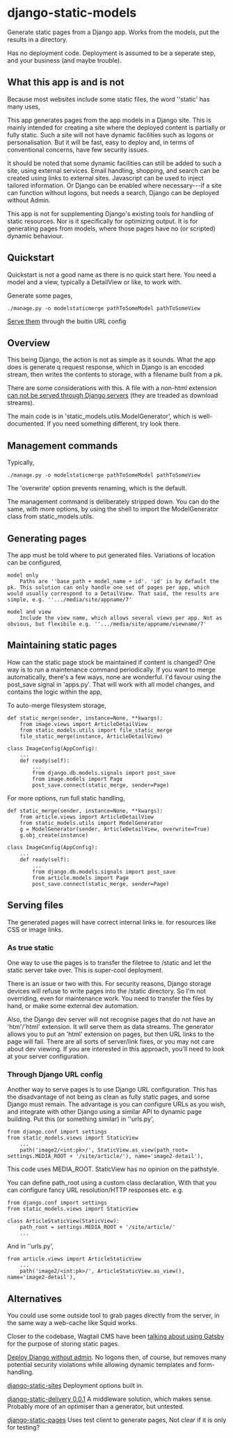 # django-static-models
Generate static pages from a Django app. Works from the models, put the results in a directory.

Has no deployment code. Deployment is assumed to be a seperate step, and your business (and maybe trouble).

## What this app is and is not
Because most websites include some static files, the word ''static' has many uses,

This app generates pages from the app models in a Django site. This is mainly intended for creating a site where the deployed content is partially or fully static. Such a site will not have dynamic facilities such as logons or personalisation. But it will be fast, easy to deploy and, in terms of conventional concerns, have few security issues. 

It should be noted that some dynamic facilities can still be added to such a site, using external services. Email handling, shopping, and search can be created using links to external sites. Javascript can be used to inject tailored information. Or Django can be enabled where necessary---if a site can function without logons, but needs a search, Django can be deployed without Admin. 

This app is not for supplementing Django's existing tools for handling of static resources. Nor is it specifically for optimizing output. It is for generating pages from models, where those pages have no (or scripted) dynamic behaviour.


## Quickstart
Quickstart is not a good name as there is no quick start here. You need a model and a view, typically a DetailView or like, to work with.

Generate some pages,

    ./manage.py -o modelstaticmerge pathToSomeModel pathToSomeView

[Serve them](#through-Django-url-config) through the buitin URL config


## Overview
This being Django, the action is not as simple as it sounds. What the app does is generate q request response, which in Django is an encoded stream, then writes the contents to storage, with a filename built from a pk.

There are some considerations with this. A file with a non-html extension [can not be served through Django servers](#serving-files) (they are treaded as download streams). 

The main code is in 'static_models.utils.ModelGenerator', which is well-documented. If you need something different, try look there.

  
## Management commands
Typically,

    ./manage.py -o modelstaticmerge pathToSomeModel pathToSomeView

The 'overwrite' option prevents renaming, which is the default.

The management command is deliberately stripped down. You can do the same, with more options, by using the shell to import the ModelGenerator class from static_models.utils. 
 

## Generating pages
The app must be told where to put generated files. Variations of location can be configured,

    model only
        Paths are ''base_path + model_name + id'. 'id' is by default the pk. This solution can only handle one set of pages per app, which would usually correspond to a DetailView. That said, the results are simple, e.g. ''.../media/site/appname/7'

    model and view
        Include the view name, which allows several views per app. Not as obvious, but flexibile e.g. ''.../media/site/appname/viewname/7'


## Maintaining static pages
How can the static page stock be maintained if content is changed? One way is to run a maintenance command periodically. If you want to merge automatically, there's a few ways, none are wonderful. I'd favour using the post_save signal in 'apps.py'. That will work with all model changes, and contains the logic within the app,

To auto-merge filesystem storage,

    def static_merge(sender, instance=None, **kwargs):
        from image.views import ArticleDetailView
        from static_models.utils import file_static_merge
        file_static_merge(instance, ArticleDetailView)

    class ImageConfig(AppConfig):
        ...
        def ready(self):
            ...
            from django.db.models.signals import post_save
            from image.models import Page
            post_save.connect(static_merge, sender=Page)

For more options, run full static handling,

    def static_merge(sender, instance=None, **kwargs):
        from article.views import ArticleDetailView
        from static_models.utils import ModelGenerator
        g = ModelGenerator(sender, ArticleDetailView, overwrite=True)
        g.obj_create(instance)

    class ImageConfig(AppConfig):
        ...
        def ready(self):
            ...
            from django.db.models.signals import post_save
            from article.models import Page
            post_save.connect(static_merge, sender=Page)



## Serving files
The generated pages will have correct internal links ie. for resources like CSS or image links.

### As true static
One way to use the pages is to transfer the filetree to /static and let the static server take over. This is super-cool deployment.

There is an issue or two with this. For security reasons, Django storage devices will refuse to write pages into the /static directory. So I'm not overriding, even for maintenance work. You need to transfer the files by hand, or make some external dev automation. 

Also, the Django dev server will not recognise pages that do not have an 'htm'/'html' extension. It will serve them as data streams. The generator allows you to put an 'html' extension on pages, but then URL links to the page will fail. There are all sorts of server/link fixes, or you may not care about dev viewing. If you are interested in this approach, you'll need to look at your server configuration.


### Through Django URL config
Another way to serve pages is to use Django URL configuration. This has the disadvantage of not being as clean as fully static pages, and some Django must remain. The advantage is you can configure URLs as you wish, and integrate with other Django using a similar API to dynamic page building. Put this (or something similar) in ''urls.py',

    from django.conf import settings
    from static_models.views import StaticView
        ...
        path('image2/<int:pk>/', StaticView.as_view(path_root= settings.MEDIA_ROOT + '/site/article/'), name='image2-detail'),

This code uses MEDIA_ROOT. StaticView has no opinion on the pathstyle.

You can define path_root using a custom class declaration, With that you can configure fancy URL resolution/HTTP responses etc. e.g.

    from django.conf import settings
    from static_models.views import StaticView

    class ArticleStaticView(StaticView):
        path_root = settings.MEDIA_ROOT + '/site/article/'
        ...

And in ''urls.py',

    from article.views import ArticleStaticView
        ...
        path('image2/<int:pk>/', ArticleStaticView.as_view(), name='image2-detail'),

 

## Alternatives
You could use some outside tool to grab pages directly from the server, in the same way a web-cache like Squid works.

Closer to the codebase, Wagtail CMS have been [talking about using Gatsby](https://wagtail.io/blog/using-gatsby-wagtail-build-case-study/) for the purpose of storing static pages.

[Deploy Django without admin](https://stackoverflow.com/questions/4845239/how-can-i-disable-djangos-admin-in-a-deployed-project-but-keep-it-for-local-de). No logons then, of course, but removes many potential security violations while allowing dynamic templates and form-handling. 

[django-static-sites](https://github.com/ciotto/django-static-sites/tree/master/staticsites) 
    Deployment options built in. 

[django-static-delivery 0.0.1](https://pypi.org/project/django-static-delivery/) 
    A middleware solution, which makes sense. Probably more of an optimiser than a generator, but untested.

[django-static-pages](https://pypi.org/project/django-static-pages/)
    Uses test client to generate pages, Not clear if it is only for testing?

